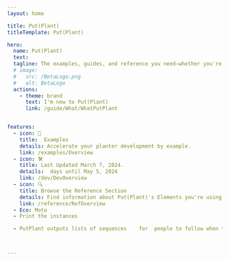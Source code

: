 ```yaml
---
layout: home

title: Put(Plant)
titleTemplate: Put(Plant)

hero: 
  name: Put(Plant)
  text: 
  tagline: The examples, guides, and reference you need—whether you're planting in the mountains of British Columbia, the wetlands of the Canadian Shield, or anywhere in between. Take advantage of these resources to develop your ability to plant faster and with higher quality.
  # image:
  #   src: /BetaLogo.png
  #   alt: BetaLogo
  actions:
    - theme: brand
      text: I'm new to Put(Plant)
      link: /guide/What/WhatPutPlant


features:
  - icon: 🌲
    title:  Examples
    details: Accelerate your planter development by example.
    link: /examples/Overview
  - icon: 🛠️
    title: Last Updated March 7, 2024.
    details:  days until May 5, 2024
    link: /dev/DevOverview
  - icon: 🔍
    title: Browse the Reference Section
    details: Find information about Put(Plant)'s Elements you're using
    link: /reference/RefOverview
  - Eco: Moto
  - Print the instances

  - PutPlant outputs lists of sequences    for  people to follow when they want to plant trees.



---
```

